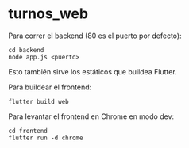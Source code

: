 # turnos_web

Para correr el backend (80 es el puerto por defecto):

```shell
cd backend
node app.js <puerto>
```
Esto también sirve los estáticos que buildea Flutter.

Para buildear el frontend:
```shell
flutter build web
```

Para levantar el frontend en Chrome en modo dev:
```shell
cd frontend
flutter run -d chrome
```
